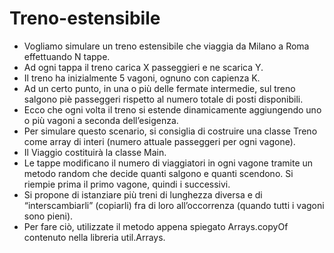 # Treno-estensibile

- Vogliamo simulare un treno estensibile che viaggia da Milano a Roma effettuando N tappe.
- Ad ogni tappa il treno carica X passeggieri e ne scarica Y.
- Il treno ha inizialmente 5 vagoni, ognuno con capienza K.
- Ad un certo punto, in una o più delle fermate intermedie, sul treno salgono piè passeggeri rispetto al numero totale di posti disponibili.
- Ecco che ogni volta il treno si estende dinamicamente aggiungendo uno o più vagoni a seconda dell’esigenza.
- Per simulare questo scenario, si consiglia di costruire una classe Treno come array di interi (numero attuale passeggeri per ogni vagone).
- Il Viaggio costituirà la classe Main.
- Le tappe modificano il numero di viaggiatori in ogni vagone tramite un metodo random che decide quanti salgono e quanti scendono. Si         riempie prima il primo vagone, quindi i successivi.
- Si propone di istanziare più treni di lunghezza diversa e di “interscambiarli” (copiarli)  fra di loro all’occorrenza (quando tutti i       vagoni sono pieni).
- Per fare ciò, utilizzate il metodo appena spiegato Arrays.copyOf contenuto nella libreria util.Arrays.
